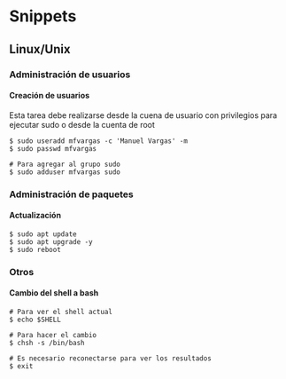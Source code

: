 # Snippets

## Linux/Unix

### Administración de usuarios

#### Creación de usuarios
Esta tarea debe realizarse desde la cuena de usuario con privilegios para ejecutar sudo o desde la cuenta de root
```console
$ sudo useradd mfvargas -c 'Manuel Vargas' -m
$ sudo passwd mfvargas

# Para agregar al grupo sudo
$ sudo adduser mfvargas sudo
```

### Administración de paquetes

#### Actualización
```console
$ sudo apt update
$ sudo apt upgrade -y
$ sudo reboot
```

### Otros

#### Cambio del shell a bash
```console
# Para ver el shell actual
$ echo $SHELL

# Para hacer el cambio
$ chsh -s /bin/bash

# Es necesario reconectarse para ver los resultados
$ exit
```
